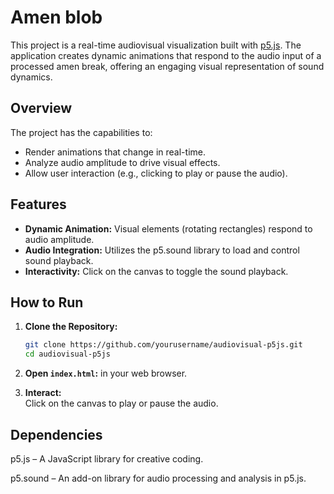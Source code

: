 # Amen blob

This project is a real-time audiovisual visualization built with [p5.js](https://p5js.org/). The application creates dynamic animations that respond to the audio input of a processed amen break, offering an engaging visual representation of sound dynamics.

## Overview

The project has the capabilities to:
- Render animations that change in real-time.
- Analyze audio amplitude to drive visual effects.
- Allow user interaction (e.g., clicking to play or pause the audio).

## Features

- **Dynamic Animation:** Visual elements (rotating rectangles) respond to audio amplitude.
- **Audio Integration:** Utilizes the p5.sound library to load and control sound playback.
- **Interactivity:** Click on the canvas to toggle the sound playback.

## How to Run

1. **Clone the Repository:**
   ```bash
   git clone https://github.com/yourusername/audiovisual-p5js.git
   cd audiovisual-p5js

2. **Open `index.html`:** in your web browser.

3. **Interact:**  
   Click on the canvas to play or pause the audio.


## Dependencies
p5.js – A JavaScript library for creative coding.

p5.sound – An add-on library for audio processing and analysis in p5.js.
